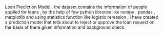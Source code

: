 Loan Prediction Model . the dataset contains the information of people applied for loans , by the help of few python libraries like numpy , pandas , matplotlib and using statistics function like logistic reression , i have created a prediction model that tells about to reject or approve the loan request on the basis of there given information and background check.
